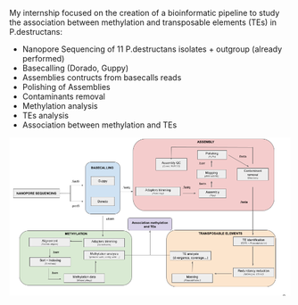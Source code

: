 My internship focused on the creation of a bioinformatic pipeline to study the association between methylation and transposable elements (TEs) in P.destructans:

* Nanopore Sequencing of 11 P.destructans isolates + outgroup (already performed)
* Basecalling (Dorado, Guppy)
* Assemblies contructs from basecalls reads
* Polishing of Assemblies
* Contaminants removal
* Methylation analysis
* TEs analysis
* Association between methylation and TEs
  
![alt text](https://github.com/OceaneMion/Report_LAB_3/blob/main/Images/workflow.png)

